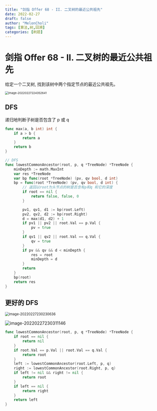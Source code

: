 ```yaml
---
title: "剑指 Offer 68 - II. 二叉树的最近公共祖先"
date: 2022-02-27
draft: false
author: "MelonCholi"
tags: [算法,树,回溯]
categories: [刷题]
---
```


# 剑指 Offer 68 - II. 二叉树的最近公共祖先

给定一个二叉树, 找到该树中两个指定节点的最近公共祖先。

<img src="https://markdown-1303167219.cos.ap-shanghai.myqcloud.com/image-20220227224352641.png" alt="image-20220227224352641" style="zoom:67%;" />

## DFS

递归地判断子树是否包含了 p 或 q

```go
func max(a, b int) int {
	if a > b {
		return a
	}
	return b
}

// DFS
func lowestCommonAncestor(root, p, q *TreeNode) *TreeNode {
	minDepth := math.MaxInt
	var res *TreeNode
	var bp func(root *TreeNode) (pv, qv bool, d int)
	bp = func(root *TreeNode) (pv, qv bool, d int) {
		// 返回以root为头节点的树是否含有p和q 和它的深度
		if root == nil {
			return false, false, 0
		}

		pv1, qv1, d1 := bp(root.Left)
		pv2, qv2, d2 := bp(root.Right)
		d = max(d1, d2) + 1
		if pv1 || pv2 || root.Val == p.Val {
			pv = true
		}
		if qv1 || qv2 || root.Val == q.Val {
			qv = true
		}
		if pv && qv && d < minDepth {
			res = root
			minDepth = d
		}
		return
	}
	bp(root)
	return res
}
```

## 更好的 DFS

<img src="https://markdown-1303167219.cos.ap-shanghai.myqcloud.com/image-20220227230230636.png" alt="image-20220227230230636" style="zoom: 80%;" />

![image-20220227230311146](https://markdown-1303167219.cos.ap-shanghai.myqcloud.com/image-20220227230311146.png)

```go
func lowestCommonAncestor(root, p, q *TreeNode) *TreeNode {
	if root == nil {
		return nil
	}
	if root.Val == p.Val || root.Val == q.Val {
		return root
	}
	left := lowestCommonAncestor(root.Left, p, q)
	right := lowestCommonAncestor(root.Right, p, q)
	if left != nil && right != nil {
		return root
	}
	if left == nil {
		return right
	}
	return left
}
```

